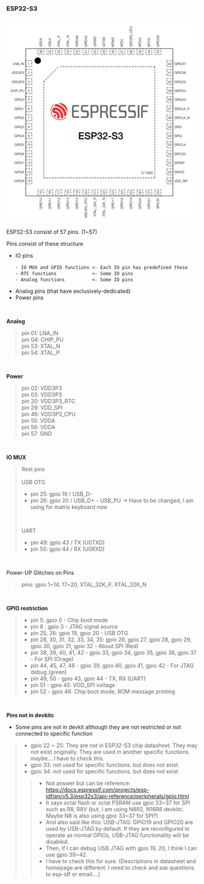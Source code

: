 ### ESP32-S3

![alt text](assets/pin_layout.png)

ESP32-S3 consist of 57 pins. (1~57)

Pins consist of these structure

  - IO pins<br>
    ```
    - IO MUX and GPIO functions <- Each IO pin has predefined these
    - RTC functions             <- Some IO pins
    - Analog functions          <- Some IO pins
    ```
  - Analog pins (that have exclusively-dedicated)
  - Power pins

<br>

<strong>Analog</strong><br>
> pin 01: LNA_IN<br>
  pin 04: CHIP_PU<br>
  pin 53: XTAL_N<br>
  pin 54: XTAL_P

<br>

<strong>Power</strong><br>
> pin 02: VDD3P3<br>
pin 03: VDD3P3<br>
pin 20: VDD3P3_RTC<br>
pin 29: VDD_SPI<br>
pin 46: VDD3P3_CPU<br>
pin 55: VDDA<br>
pin 56: VDDA<br>
pin 57: GND

<br>

<strong>IO MUX</strong><br>
> Rest pins<br><br>
> USB OTG
> - pin 25: gpio 19 / USB_D-
> - pin 26: gpio 20 / USB_D+ - USB_PU -> Have to be changed, I am using for matrix keyboard now
>
><br>
>
> UART
> - pin 49: gpio 43 / TX (U0TXD)
> - pin 50: gpio 44 / RX (U0RXD)

 <br>


Power-UP Glitches on Pins
> pins: gpio 1~14, 17~20, XTAL_32K_P, XTAL_32K_N<br>

<br>

<strong>GPIO restriction</strong>
> - pin 5: gpio 0 - Chip boot mode
> - pin 8 : gpio 3 - JTAG signal source
> - pin 25, 26: gpio 19, gpio 20 - USB OTG
> - pin 28, 30, 31, 32, 33, 34, 35: gpio 26, gpio 27, gpio 28, gpio 29, gpio 30, gpio 31, gpio 32 - About SPI (Red)
> - pin 38, 39, 40, 41, 42 - gpio 33, gpio 34, gpio 35, gpio 36, gpio 37 - For SPI (Orage)
> - pin 44, 45, 47, 48 - gpio 39, gpio 40, gpio 41, gpio 42 - For JTAG debug (green)
> - pin 49, 50 - gpio 43, gpio 44 - TX, RX (UART)
> - pin 51 - gpio 45: VDD_SPI voltage
> - pin 52 - gpio 46: Chip boot mode, ROM message printing

<br>

<strong>Pins not in devkitc</strong>

  - Some pins are not in devkit although they are not restricted or not connected to specific function
  > - gpio 22 ~ 25: They are not in ESP32-S3 chip datasheet. They may not exist originally. They are used in another specific functions maybe... I have to check this.
  > - gpio 33: not used for specific functions. but does not exist
  > - gpio 34: not used for specific functions. but does not exist
  >> - Not answer but can be reference: https://docs.espressif.com/projects/esp-idf/en/v5.3/esp32s3/api-reference/peripherals/gpio.html
  >> - It says octal flash or octal PSRAM use gpio 33~37 for SPI such as R8, R8V (but, I am using N8R2, N16R8 devkitc. Maybe N8 is also using gpio 33~37 for SPI?)
  >> - And also said like this: USB-JTAG: GPIO19 and GPIO20 are used by USB-JTAG by default. If they are reconfigured to operate as normal GPIOs, USB-JTAG functionality will be disabled.
  >> - Then, if I can debug USB JTAG with gpio 19, 20, I think I can use gpio 39~42.
  >> - I have to check this for sure. (Descriptions in datasheet and homepage are different. I need to check and ask questions to esp-idf or email....)